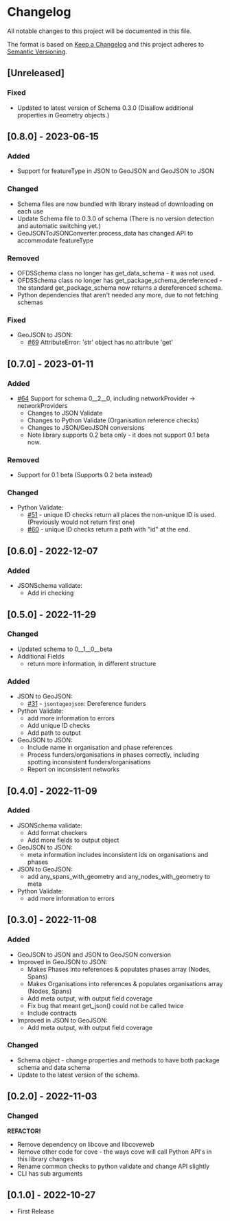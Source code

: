 # Changelog

All notable changes to this project will be documented in this file.

The format is based on [Keep a Changelog](http://keepachangelog.com/en/1.0.0/)
and this project adheres to [Semantic Versioning](http://semver.org/spec/v2.0.0.html).

## [Unreleased]

### Fixed

- Updated to latest version of Schema 0.3.0 (Disallow additional properties in Geometry objects.)

## [0.8.0] - 2023-06-15

### Added

- Support for featureType in JSON to GeoJSON and GeoJSON to JSON

### Changed

- Schema files are now bundled with library instead of downloading on each use
- Update Schema file to 0.3.0 of schema (There is no version detection and automatic switching yet.)
- GeoJSONToJSONConverter.process_data has changed API to accommodate featureType

### Removed

- OFDSSchema class no longer has get_data_schema - it was not used.
- OFDSSchema class no longer has get_package_schema_dereferenced - the standard get_package_schema now returns a dereferenced schema.
- Python dependencies that aren't needed any more, due to not fetching schemas

### Fixed

- GeoJSON to JSON:
  - [#69](https://github.com/Open-Telecoms-Data/lib-cove-ofds/issues/69) AttributeError: 'str' object has no attribute 'get'


## [0.7.0] - 2023-01-11

### Added

- [#64](https://github.com/Open-Telecoms-Data/lib-cove-ofds/issues/64) Support for schema 0__2__0, including networkProvider -> networkProviders
  - Changes to JSON Validate
  - Changes to Python Validate (Organisation reference checks)
  - Changes to JSON/GeoJSON conversions
  - Note library supports 0.2 beta only - it does not support 0.1 beta now.

### Removed

- Support for 0.1 beta (Supports 0.2 beta instead)

### Changed

- Python Validate:
  - [#51](https://github.com/Open-Telecoms-Data/lib-cove-ofds/issues/51) - unique ID checks return all places the non-unique ID is used. (Previously would not return first one)
  - [#60](https://github.com/Open-Telecoms-Data/lib-cove-ofds/issues/60) - unique ID checks return a path with "id" at the end.

## [0.6.0] - 2022-12-07

### Added

- JSONSchema validate:
  - Add iri checking


## [0.5.0] - 2022-11-29

### Changed

- Updated schema to 0__1__0__beta
- Additional Fields 
  - return more information, in different structure 

### Added

- JSON to GeoJSON:
  - [#31](https://github.com/Open-Telecoms-Data/lib-cove-ofds/pull/31) - `jsontogeojson`: Dereference funders
- Python Validate:
  - add more information to errors
  - Add unique ID checks
  - Add path to output
- GeoJSON to JSON:
  - Include name in organisation and phase references
  - Process funders/organisations in phases correctly, including spotting inconsistent funders/organisations
  - Report on inconsistent networks

## [0.4.0] - 2022-11-09

### Added

- JSONSchema validate:
  - Add format checkers
  - Add more fields to output object
- GeoJSON to JSON:
  - meta information includes inconsistent ids on organisations and phases
- JSON to GeoJSON:
  - add any_spans_with_geometry and any_nodes_with_geometry to meta
- Python Validate:
  - add more information to errors

## [0.3.0] - 2022-11-08

### Added

- GeoJSON to JSON and JSON to GeoJSON conversion
- Improved in GeoJSON to JSON:
    - Makes Phases into references & populates phases array (Nodes, Spans)
    - Makes Organisations into references & populates organisations array (Nodes, Spans)
    - Add meta output, with output field coverage
    - Fix bug that meant get_json() could not be called twice
    - Include contracts
- Improved in JSON to GeoJSON:
    - Add meta output, with output field coverage

### Changed

- Schema object - change properties and methods to have both package schema and data schema
- Update to the latest version of the schema.

## [0.2.0] - 2022-11-03

### Changed

**REFACTOR!**

- Remove dependency on libcove and libcoveweb
- Remove other code for cove - the ways cove will call Python API's in this library changes
- Rename common checks to python validate and change API slightly
- CLI has sub arguments 


## [0.1.0] - 2022-10-27

- First Release
